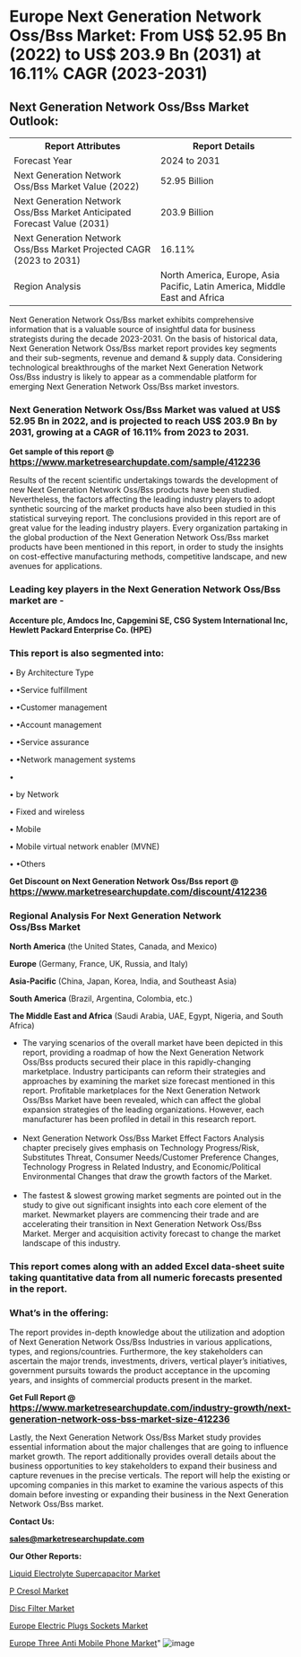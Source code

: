# Europe Next Generation Network Oss/Bss Market: From US$ 52.95 Bn (2022) to US$ 203.9 Bn (2031) at 16.11% CAGR (2023-2031)

<html>
<body>

<h2>Next Generation Network Oss/Bss Market Outlook:</h2>

<table>
  <tr>
    <th>Report Attributes</th>
    <th>Report Details</th>
  </tr>
  <tr>
    <td>Forecast Year</td>
    <td>2024 to 2031</td>
  </tr>
  <tr>
    <td>Next Generation Network Oss/Bss Market Value (2022)</td>
    <td>52.95 Billion</td>
  </tr>
  <tr>
    <td>Next Generation Network Oss/Bss Market Anticipated Forecast Value (2031)</td>
    <td>203.9 Billion</td>
  </tr>
  <tr>
    <td>Next Generation Network Oss/Bss Market Projected CAGR (2023 to 2031)</td>
    <td>16.11%</td>
  </tr>
  <tr>
    <td>Region Analysis</td>
    <td>North America, Europe, Asia Pacific, Latin America, Middle East and Africa</td>
  </tr>
</table>

</body>
</html>

Next Generation Network Oss/Bss market exhibits comprehensive information that is a valuable source of insightful data for business strategists during the decade 2023-2031. On the basis of historical data, Next Generation Network Oss/Bss market report provides key segments and their sub-segments, revenue and demand &amp; supply data. Considering technological breakthroughs of the market Next Generation Network Oss/Bss industry is likely to appear as a commendable platform for emerging Next Generation Network Oss/Bss market investors.

<strong><h3>Next Generation Network Oss/Bss Market was valued at US$ 52.95 Bn in 2022, and is projected to reach US$ 203.9 Bn by 2031, growing at a CAGR of 16.11% from 2023 to 2031.</h3></strong>

<strong>Get sample of this report @ <a href=https://www.marketresearchupdate.com/sample/412236><font size=3 color=#0000ff>https://www.marketresearchupdate.com/sample/412236</font></a></strong>

Results of the recent scientific undertakings towards the development of new Next Generation Network Oss/Bss products have been studied. Nevertheless, the factors affecting the leading industry players to adopt synthetic sourcing of the market products have also been studied in this statistical surveying report. The conclusions provided in this report are of great value for the leading industry players. Every organization partaking in the global production of the Next Generation Network Oss/Bss market products have been mentioned in this report, in order to study the insights on cost-effective manufacturing methods, competitive landscape, and new avenues for applications.

<strong><h3>Leading key players in the Next Generation Network Oss/Bss market are -</h3></strong>

<strong>Accenture plc, Amdocs Inc, Capgemini SE, CSG System International Inc, Hewlett Packard Enterprise Co. (HPE)</strong>

<strong><h3>This report is also segmented into:</h3></strong>

• By Architecture Type

• •Service fulfillment

• •Customer management

• •Account management

• •Service assurance

• •Network management systems

• 

• by Network

• Fixed and wireless

• Mobile

• Mobile virtual network enabler (MVNE)

• •Others

<strong>Get Discount on Next Generation Network Oss/Bss report @ <a href=https://www.marketresearchupdate.com/discount/412236><font size=3 color=#0000ff>https://www.marketresearchupdate.com/discount/412236</font></a></strong>

<strong><h3>Regional Analysis For Next Generation Network Oss/Bss Market</h3></strong>

<strong>North America</strong> (the United States, Canada, and Mexico)

<strong>Europe</strong> (Germany, France, UK, Russia, and Italy)

<strong>Asia-Pacific</strong> (China, Japan, Korea, India, and Southeast Asia)

<strong>South America</strong> (Brazil, Argentina, Colombia, etc.)

<strong>The Middle East and Africa</strong> (Saudi Arabia, UAE, Egypt, Nigeria, and South Africa)

<ul>
  <li>The varying scenarios of the overall market have been depicted in this report, providing a roadmap of how the Next Generation Network Oss/Bss products secured their place in this rapidly-changing marketplace. Industry participants can reform their strategies and approaches by examining the market size forecast mentioned in this report. Profitable marketplaces for the Next Generation Network Oss/Bss Market have been revealed, which can affect the global expansion strategies of the leading organizations. However, each manufacturer has been profiled in detail in this research report.</li><br>
  <li>Next Generation Network Oss/Bss Market Effect Factors Analysis chapter precisely gives emphasis on Technology Progress/Risk, Substitutes Threat, Consumer Needs/Customer Preference Changes, Technology Progress in Related Industry, and Economic/Political Environmental Changes that draw the growth factors of the Market.</li><br>
  <li>The fastest &amp; slowest growing market segments are pointed out in the study to give out significant insights into each core element of the market. Newmarket players are commencing their trade and are accelerating their transition in Next Generation Network Oss/Bss Market. Merger and acquisition activity forecast to change the market landscape of this industry.</li>
</ul>
<strong><h3>This report comes along with an added Excel data-sheet suite taking quantitative data from all numeric forecasts presented in the report.</h3></strong>

<strong><h3>What’s in the offering:</h3></strong> The report provides in-depth knowledge about the utilization and adoption of Next Generation Network Oss/Bss Industries in various applications, types, and regions/countries. Furthermore, the key stakeholders can ascertain the major trends, investments, drivers, vertical player’s initiatives, government pursuits towards the product acceptance in the upcoming years, and insights of commercial products present in the market.

<strong>Get Full Report @ <a href=https://www.marketresearchupdate.com/industry-growth/next-generation-network-oss-bss-market-size-412236><font size=3 color=#0000ff>https://www.marketresearchupdate.com/industry-growth/next-generation-network-oss-bss-market-size-412236</font></a></strong>

Lastly, the Next Generation Network Oss/Bss Market study provides essential information about the major challenges that are going to influence market growth. The report additionally provides overall details about the business opportunities to key stakeholders to expand their business and capture revenues in the precise verticals. The report will help the existing or upcoming companies in this market to examine the various aspects of this domain before investing or expanding their business in the Next Generation Network Oss/Bss market.

<strong>Contact Us:</strong>

<strong>sales@marketresearchupdate.com</strong>

<strong>Our Other Reports:</strong>

<a href=https://www.linkedin.com/pulse/liquid-electrolyte-supercapacitor-market-opportunities>Liquid Electrolyte Supercapacitor Market</a>

<a href=https://www.linkedin.com/pulse/p-cresol-market-current-business-trends-growth>P Cresol Market</a>

<a href=https://www.linkedin.com/pulse/disc-filter-market-sizing-up-anticipating-trends-consumption>Disc Filter Market</a>

<a href=https://www.linkedin.com/pulse/europe-electric-plugs-sockets-market-2023-new>Europe Electric Plugs Sockets Market</a>

<a href=https://www.linkedin.com/pulse/europe-three-anti-mobile-phone-market-continues>Europe Three Anti Mobile Phone Market</a>"
![image](https://github.com/rutujamande/Market-Report-Analysis/assets/158454097/eab56da7-994b-47ec-9ce5-f1998f0c28ba)
